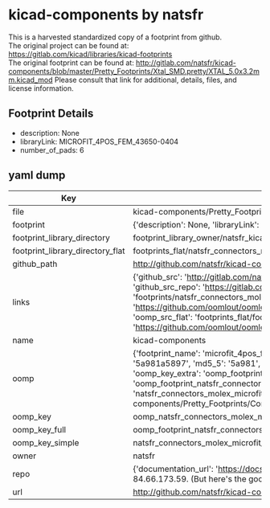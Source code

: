 # kicad-components by natsfr  
This is a harvested standardized copy of a footprint from github.  
The original project can be found at:  
https://gitlab.com/kicad/libraries/kicad-footprints  
The original footprint can be found at:
http://gitlab.com/natsfr/kicad-components/blob/master/Pretty_Footprints/Xtal_SMD.pretty/XTAL_5.0x3.2mm.kicad_mod
Please consult that link for additional, details, files, and license information.  
## Footprint Details
* description: None  
* libraryLink: MICROFIT_4POS_FEM_43650-0404  
* number_of_pads: 6  
## yaml dump  
| Key | Value |  
| --- | --- |  
| file | kicad-components/Pretty_Footprints/Connectors_Molex.pretty/MICROFIT_4POS_FEM_43650-0404.kicad_mod |  
| footprint | {'description': None, 'libraryLink': 'MICROFIT_4POS_FEM_43650-0404', 'number_of_pads': 6} |  
| footprint_library_directory | footprint_library_owner/natsfr_kicad-components |  
| footprint_library_directory_flat | footprints_flat/natsfr_connectors_molex_microfit_4pos_fem_43650_0404/working |  
| github_path | http://github.com/natsfr/kicad-components/blob/master/Pretty_Footprints/Connectors_Molex.pretty/MICROFIT_4POS_FEM_43650-0404.kicad_mod |  
| links | {'github_src': 'http://gitlab.com/natsfr/kicad-components/blob/master/Pretty_Footprints/Xtal_SMD.pretty/XTAL_5.0x3.2mm.kicad_mod', 'github_src_repo': 'https://gitlab.com/kicad/libraries/kicad-footprints', 'oomp_bot': 'footprints/natsfr_connectors_molex_microfit_4pos_fem_43650_0404/working', 'oomp_bot_github': 'https://github.com/oomlout/oomlout_oomp_footprint_bot/tree/main/footprints/natsfr_connectors_molex_microfit_4pos_fem_43650_0404/working', 'oomp_src_flat': 'footprints_flat/footprints_flat/natsfr_connectors_molex_microfit_4pos_fem_43650_0404/working', 'oomp_src_flat_github': 'https://github.com/oomlout/oomlout_oomp_footprint_src/tree/main/footprints_flat/natsfr_connectors_molex_microfit_4pos_fem_43650_0404/working'} |  
| name | kicad-components |  
| oomp | {'footprint_name': 'microfit_4pos_fem_43650_0404', 'library_name': 'connectors_molex', 'md5': '5a981a5897eba5ebd5730a247364831f', 'md5_10': '5a981a5897', 'md5_5': '5a981', 'md5_6': '5a981a', 'oomp_key': 'oomp_natsfr_connectors_molex_microfit_4pos_fem_43650_0404', 'oomp_key_extra': 'oomp_footprint_natsfr_connectors_molex_microfit_4pos_fem_43650_0404', 'oomp_key_full': 'oomp_footprint_natsfr_connectors_molex_microfit_4pos_fem_43650_0404_5a981a', 'oomp_key_simple': 'natsfr_connectors_molex_microfit_4pos_fem_43650_0404', 'original_filename': 'kicad-components/Pretty_Footprints/Connectors_Molex.pretty/MICROFIT_4POS_FEM_43650-0404.kicad_mod', 'owner_name': 'natsfr'} |  
| oomp_key | oomp_natsfr_connectors_molex_microfit_4pos_fem_43650_0404 |  
| oomp_key_full | oomp_footprint_natsfr_connectors_molex_microfit_4pos_fem_43650_0404 |  
| oomp_key_simple | natsfr_connectors_molex_microfit_4pos_fem_43650_0404 |  
| owner | natsfr |  
| repo | {'documentation_url': 'https://docs.github.com/rest/overview/resources-in-the-rest-api#rate-limiting', 'message': "API rate limit exceeded for 84.66.173.59. (But here's the good news: Authenticated requests get a higher rate limit. Check out the documentation for more details.)"} |  
| url | http://github.com/natsfr/kicad-components |  

